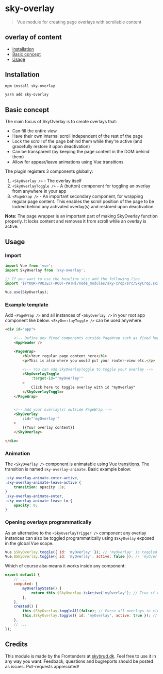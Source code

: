 # sky-overlay
> Vue module for creating page overlays with scrollable content

## overlay of content
* [Installation](#installation)
* [Basic concept](#concept)
* [Usage](#usage)


## <a id="installation"></a>Installation
```bash
npm install sky-overlay
```

```bash
yarn add sky-overlay
```

## <a id="concept"></a>Basic concept
The main focus of SkyOverlay is to create overlays that:

- Can fill the entire view
- Have their own internal scroll independent of the rest of the page
- Lock the scroll of the page behind them while they're active (and gracefully restore it upon deactivation)
- Can be transparent (by keeping the page content in the DOM behind them)
- Allow for appear/leave animations using Vue transitions

The plugin registers 3 components globally:

1. `<SkyOverlay />` -  The overlay itself
2. `<SkyOverlayToggle />` - A (button) component for toggling an overlay from anywhere in your app
3. `<PageWrap />` -  An important secondary component, for wrapping regular page content. This enables the scroll position of the page to be locked behind any activated overlay(s) and restored upon deactivation.

**Note:** The page wrapper is an important part of making SkyOverlay function properly. It locks content and removes it from scroll while an overlay is active.

## <a id="usage"></a>Usage
### Import
```js
import Vue from 'vue';
import SkyOverlay from 'sky-overlay';

// If you want to use the baseline scss add the following line
import '${YOUR-PROJECT-ROOT-PATH}/node_modules/sky-crop/src/SkyCrop.scss';

Vue.use(SkyOverlay);
```


### Example template
Add `<PageWrap />` and all instances of `<SkyOverlay />` in your root app component like below.
`<SkyOverlayToggle />` can be used anywhere.
```html
<div id="app">

	<!-- Define any fixed components outside PageWrap such as fixed headers: -->
	<AppHeader />

	<PageWrap>
		<h1>Your regular page content here</h1>
		<p>This is also where you would put your router-view etc.</p>

		<!-- You can add SkyOverlayToggle to toggle your overlay -->
		<SkyOverlayToggle
			:target-id="'myOverlay'"
		>
			Click here to toggle overlay with id "myOverlay"
		</SkyOverlayToggle>
	</PageWrap>


	<!-- Add your overlay(s) outside PageWrap -->
	<SkyOverlay
		:id="'myOverlay'"
	>
		{{Your overlay content}}
	</SkyOverlay>

</div>
```

### Animation
The `<SkyOverlay />` component is animatable using Vue [transitions](https://vuejs.org/v2/guide/transitions.html). The transition is named `sky-overlay-animate`. Basic example below:

```scss
.sky-overlay-animate-enter-active,
.sky-overlay-animate-leave-active {
	transition: opacity .5s;
}
.sky-overlay-animate-enter,
.sky-overlay-animate-leave-to {
	opacity: 0;
}
```

### Opening overlays programmatically
As an alternative to the `<SkyOverlayTrigger />` component any overlay instances can also be toggled programmatically using `$SkyOvelay` exposed in the global Vue scope.
```js
Vue.$SkyOverlay.toggle({ id: 'myOverlay' }); // 'myOverlay' is toggled to the reverse of its current open state
Vue.$SkyOverlay.toggle({ id: 'myOverlay', active: false }); // 'myOverlay' is closed if open
```
Which of course also means it works inside any component:
```js
export default {
	// ...
	computed: {
		myOverlayState() {
			return this.$SkyOverlay.isActive('myOverlay'); // True if overlay is open
		},
	},
	created() {
		this.$SkyOverlay.toggleAll(false); // Force all overlays to close
		this.$SkyOverlay.toggle({ id: 'myOverlay', active: true }); // Open specific overlay
	},
	// ...
});
```

## Credits
This module is made by the Frontenders at [skybrud.dk](http://www.skybrud.dk/). Feel free to use it in any way you want. Feedback, questions and bugreports should be posted as issues. Pull-requests appreciated!



